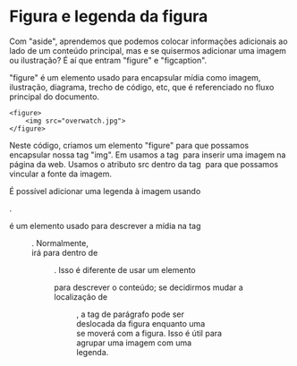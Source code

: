 # Figura e legenda da figura
Com "aside", aprendemos que podemos colocar informações adicionais ao lado de um conteúdo principal, mas e se quisermos adicionar uma imagem ou ilustração? É aí que entram "figure" e "figcaption".

"figure" é um elemento usado para encapsular mídia como imagem, ilustração, diagrama, trecho de código, etc, que é referenciado no fluxo principal do documento.

    <figure>
        <img src="overwatch.jpg">
    </figure>

Neste código, criamos um elemento "figure" para que possamos encapsular nossa tag "img". Em <!--<figure>--> usamos a tag <img> para inserir uma imagem na página da web. Usamos o atributo src dentro da tag <img> para que possamos vincular a fonte da imagem.

É possível adicionar uma legenda à imagem usando <figcaption>.

<figcaption> é um elemento usado para descrever a mídia na tag <figure>. Normalmente, <figcaption> irá para dentro de <figure>. Isso é diferente de usar um elemento <p> para descrever o conteúdo; se decidirmos mudar a localização de <figure>, a tag de parágrafo pode ser deslocada da figura enquanto uma <figcaption> se moverá com a figura. Isso é útil para agrupar uma imagem com uma legenda.